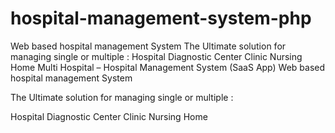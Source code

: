 # hospital-management-system-php
Web based hospital management System The Ultimate solution for managing single or multiple : Hospital Diagnostic Center Clinic Nursing Home
Multi Hospital – Hospital Management System (SaaS App)
Web based hospital management System

The Ultimate solution for managing single or multiple :

Hospital
Diagnostic Center
Clinic
Nursing Home
